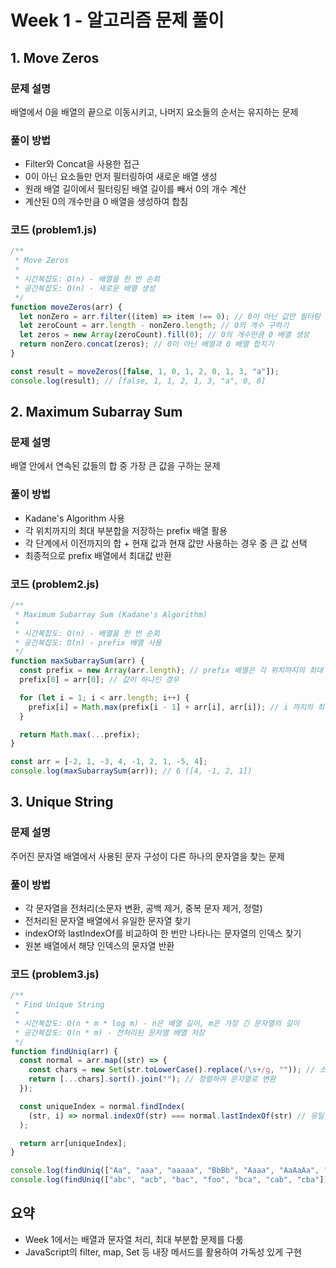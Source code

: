 # Week 1 - 알고리즘 문제 풀이

## 1. Move Zeros

### 문제 설명

배열에서 0을 배열의 끝으로 이동시키고, 나머지 요소들의 순서는 유지하는 문제

### 풀이 방법

- Filter와 Concat을 사용한 접근
- 0이 아닌 요소들만 먼저 필터링하여 새로운 배열 생성
- 원래 배열 길이에서 필터링된 배열 길이를 빼서 0의 개수 계산
- 계산된 0의 개수만큼 0 배열을 생성하여 합침

### 코드 (problem1.js)

```javascript
/**
 * Move Zeros
 *
 * 시간복잡도: O(n) - 배열을 한 번 순회
 * 공간복잡도: O(n) - 새로운 배열 생성
 */
function moveZeros(arr) {
  let nonZero = arr.filter((item) => item !== 0); // 0이 아닌 값만 필터링
  let zeroCount = arr.length - nonZero.length; // 0의 개수 구하기
  let zeros = new Array(zeroCount).fill(0); // 0의 개수만큼 0 배열 생성
  return nonZero.concat(zeros); // 0이 아닌 배열과 0 배열 합치기
}

const result = moveZeros([false, 1, 0, 1, 2, 0, 1, 3, "a"]);
console.log(result); // [false, 1, 1, 2, 1, 3, "a", 0, 0]
```

## 2. Maximum Subarray Sum

### 문제 설명

배열 안에서 연속된 값들의 합 중 가장 큰 값을 구하는 문제

### 풀이 방법

- Kadane's Algorithm 사용
- 각 위치까지의 최대 부분합을 저장하는 prefix 배열 활용
- 각 단계에서 이전까지의 합 + 현재 값과 현재 값만 사용하는 경우 중 큰 값 선택
- 최종적으로 prefix 배열에서 최대값 반환

### 코드 (problem2.js)

```javascript
/**
 * Maximum Subarray Sum (Kadane's Algorithm)
 *
 * 시간복잡도: O(n) - 배열을 한 번 순회
 * 공간복잡도: O(n) - prefix 배열 사용
 */
function maxSubarraySum(arr) {
  const prefix = new Array(arr.length); // prefix 배열은 각 위치까지의 최대 부분 합을 저장
  prefix[0] = arr[0]; // 값이 하나인 경우

  for (let i = 1; i < arr.length; i++) {
    prefix[i] = Math.max(prefix[i - 1] + arr[i], arr[i]); // i 까지의 최대값 기록
  }

  return Math.max(...prefix);
}

const arr = [-2, 1, -3, 4, -1, 2, 1, -5, 4];
console.log(maxSubarraySum(arr)); // 6 ([4, -1, 2, 1])
```

## 3. Unique String

### 문제 설명

주어진 문자열 배열에서 사용된 문자 구성이 다른 하나의 문자열을 찾는 문제

### 풀이 방법

- 각 문자열을 전처리(소문자 변환, 공백 제거, 중복 문자 제거, 정렬)
- 전처리된 문자열 배열에서 유일한 문자열 찾기
- indexOf와 lastIndexOf를 비교하여 한 번만 나타나는 문자열의 인덱스 찾기
- 원본 배열에서 해당 인덱스의 문자열 반환

### 코드 (problem3.js)

```javascript
/**
 * Find Unique String
 *
 * 시간복잡도: O(n * m * log m) - n은 배열 길이, m은 가장 긴 문자열의 길이
 * 공간복잡도: O(n * m) - 전처리된 문자열 배열 저장
 */
function findUniq(arr) {
  const normal = arr.map((str) => {
    const chars = new Set(str.toLowerCase().replace(/\s+/g, "")); // 소문자로 변환, 공백 제거, 중복 문자 제거
    return [...chars].sort().join(""); // 정렬하여 문자열로 변환
  });

  const uniqueIndex = normal.findIndex(
    (str, i) => normal.indexOf(str) === normal.lastIndexOf(str) // 유일한 문자열 찾기
  );

  return arr[uniqueIndex];
}

console.log(findUniq(["Aa", "aaa", "aaaaa", "BbBb", "Aaaa", "AaAaAa", "a"])); // 'BbBb'
console.log(findUniq(["abc", "acb", "bac", "foo", "bca", "cab", "cba"])); // 'foo'
```

## 요약

- Week 1에서는 배열과 문자열 처리, 최대 부분합 문제를 다룸
- JavaScript의 filter, map, Set 등 내장 메서드를 활용하여 가독성 있게 구현
